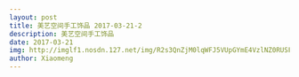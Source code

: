 ```yaml
---
layout: post
title: 美艺空间手工饰品 2017-03-21-2
description: 美艺空间手工饰品
date: 2017-03-21
img: http://imglf1.nosdn.127.net/img/R2s3QnZjM0lqWFJ5VUpGYmE4VzlNZ0RUSFQzK1ZxUkhCMW1QaWVtTU5mRGd6UXd1aENrb0lRPT0.jpg?imageView&thumbnail=2000y2829&type=jpg&quality=96&stripmeta=0&type=jpg
author: Xiaomeng
---
```


